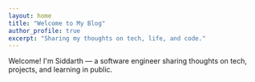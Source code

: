 ```yaml
---
layout: home
title: "Welcome to My Blog"
author_profile: true
excerpt: "Sharing my thoughts on tech, life, and code."
---
```


Welcome! I'm Siddarth — a software engineer sharing thoughts on tech, projects, and learning in public.
